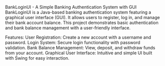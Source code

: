 BankLoginUI - A Simple Banking Authentication System with GUI
BankLoginUI is a  Java-based banking authentication system featuring a graphical user interface (GUI). It allows users to register, log in, and manage their bank account balance. This project demonstrates basic authentication and bank balance management with a user-friendly interface.

Features:
User Registration: Create a new account with a username and password.
Login System: Secure login functionality with password validation.
Bank Balance Management: View, deposit, and withdraw funds from your account.
Graphical User Interface: Intuitive and simple UI built with Swing for easy interaction.
